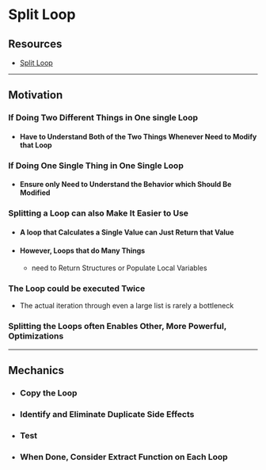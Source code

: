 # Split Loop


## Resources

- [Split Loop](https://memberservices.informit.com/my_account/webedition/9780135425664/html/splitloop.html)


---
## Motivation

### If Doing Two Different Things in One single Loop
- #### Have to Understand Both of the Two Things Whenever Need to Modify that Loop

### If Doing One Single Thing in One Single Loop
- #### Ensure only Need to Understand the Behavior which Should Be Modified

### Splitting a Loop can also Make It Easier to Use
- #### A loop that Calculates a Single Value can Just Return that Value
- #### However, Loops that do Many Things 
  - need to Return Structures or Populate Local Variables

### The Loop could be executed Twice
-  The actual iteration through even a large list is rarely a bottleneck

### Splitting the Loops often Enables Other, More Powerful, Optimizations


---
## Mechanics

- ### Copy the Loop

- ### Identify and Eliminate Duplicate Side Effects

- ### Test

- ### When Done, Consider Extract Function on Each Loop
